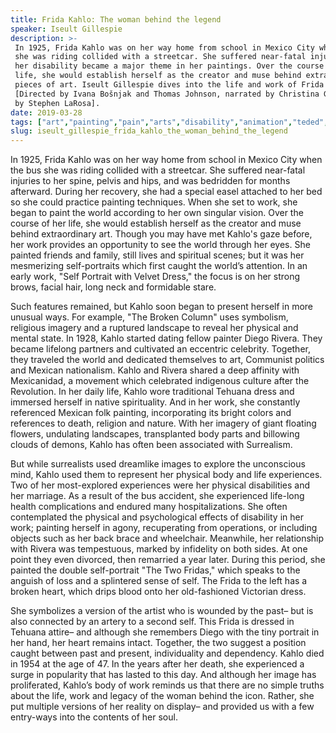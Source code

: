 ```yaml
---
title: Frida Kahlo: The woman behind the legend
speaker: Iseult Gillespie
description: >-
 In 1925, Frida Kahlo was on her way home from school in Mexico City when the bus
 she was riding collided with a streetcar. She suffered near-fatal injuries and
 her disability became a major theme in her paintings. Over the course of her
 life, she would establish herself as the creator and muse behind extraordinary
 pieces of art. Iseult Gillespie dives into the life and work of Frida Kahlo.
 [Directed by Ivana Bošnjak and Thomas Johnson, narrated by Christina Greer, music
 by Stephen LaRosa].
date: 2019-03-28
tags: ["art","painting","pain","arts","disability","animation","teded","relationships","feminism","world-cultures","human-body","women","latin-america","culture"]
slug: iseult_gillespie_frida_kahlo_the_woman_behind_the_legend
---
```


In 1925, Frida Kahlo was on her way home from school in Mexico City when the bus she was
riding collided with a streetcar. She suffered near-fatal injuries to her spine, pelvis
and hips, and was bedridden for months afterward. During her recovery, she had a special
easel attached to her bed so she could practice painting techniques. When she set to
work, she began to paint the world according to her own singular vision. Over the course
of her life, she would establish herself as the creator and muse behind extraordinary
art. Though you may have met Kahlo's gaze before, her work provides an opportunity to see
the world through her eyes. She painted friends and family, still lives and spiritual
scenes; but it was her mesmerizing self-portraits which first caught the world’s
attention. In an early work, "Self Portrait with Velvet Dress," the focus is on her strong
brows, facial hair, long neck and formidable stare.

Such features remained, but Kahlo soon began to present herself in more unusual ways. For
example, "The Broken Column" uses symbolism, religious imagery and a ruptured landscape to
reveal her physical and mental state. In 1928, Kahlo started dating fellow painter Diego
Rivera. They became lifelong partners and cultivated an eccentric celebrity. Together,
they traveled the world and dedicated themselves to art, Communist politics and Mexican
nationalism. Kahlo and Rivera shared a deep affinity with Mexicanidad, a movement which
celebrated indigenous culture after the Revolution. In her daily life, Kahlo wore 
traditional Tehuana dress and immersed herself in native spirituality. And in her work,
she constantly referenced Mexican folk painting, incorporating its bright colors and
references to death, religion and nature. With her imagery of giant floating flowers,
undulating landscapes, transplanted body parts and billowing clouds of demons, Kahlo has
often been associated with Surrealism.

But while surrealists used dreamlike images to explore the unconscious mind, Kahlo used
them to represent her physical body and life experiences. Two of her most-explored
experiences were her physical disabilities and her marriage. As a result of the bus
accident, she experienced life-long health complications and endured many
hospitalizations. She often contemplated the physical and psychological effects of
disability in her work; painting herself in agony, recuperating from operations, or
including objects such as her back brace and wheelchair. Meanwhile, her relationship with
Rivera was tempestuous, marked by infidelity on both sides. At one point they even
divorced, then remarried a year later. During this period, she painted the double
self-portrait "The Two Fridas," which speaks to the anguish of loss and a splintered
sense of self. The Frida to the left has a broken heart, which drips blood onto her 
old-fashioned Victorian dress.

She symbolizes a version of the artist who is wounded by the past– but is also connected
by an artery to a second self. This Frida is dressed in Tehuana attire– and although she
remembers Diego with the tiny portrait in her hand, her heart remains intact. Together,
the two suggest a position caught between past and present, individuality and
dependency. Kahlo died in 1954 at the age of 47. In the years after her death, she
experienced a surge in popularity that has lasted to this day. And although her image has
proliferated, Kahlo’s body of work reminds us that there are no simple truths about the
life, work and legacy of the woman behind the icon. Rather, she put multiple versions of 
her reality on display– and provided us with a few entry-ways into the contents of her
soul.

<!--
ad_duration=0
event="TED-Ed"
external_start_time=0
intro_duration=0
is_subtitle_required="False"
is_talk_featured="False"
language="en"
language_swap="False"
native_language="en"
number_of_related_talks=6
number_of_speakers=1
number_of_subtitled_videos=0
number_of_tags=14
number_of_talk_download_languages=29
number_of_talk_more_resources=0
number_of_talk_recommendations=0
number_of_talks_take_actions=0
post_ad_duration=0
published_timestamp="2019-03-28 17:35:43"
recording_date="2019-03-28"
speaker_is_published=0
speaker_name="Iseult Gillespie"
talk_name="Frida Kahlo: The woman behind the legend"
talks_tags=["art","painting","pain","arts","disability","animation","teded","relationships","feminism","world-cultures","human-body","women","latin-america","culture"]
url_photo_talk="https://s3.amazonaws.com/talkstar-photos/uploads/2f4d4a66-a171-4bc0-a20d-bcf02b377130/frida_textless.jpg"
url_webpage="https://www.ted.com/talks/iseult_gillespie_frida_kahlo_the_woman_behind_the_legend"
video_type_name="TED-Ed Original"
-->